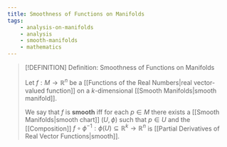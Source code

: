 ```yaml
---
title: Smoothness of Functions on Manifolds
tags:
    - analysis-on-manifolds
    - analysis
    - smooth-manifolds
    - mathematics
---
```


>[!DEFINITION] Definition: Smoothness of Functions on Manifolds
>
>Let $f: M \to \mathbb{R}^n$ be a [[Functions of the Real Numbers|real vector-valued function]] on a $k$-dimensional [[Smooth Manifolds|smooth manifold]].
>
>We say that $f$ is **smooth** iff for each $p \in M$ there exists a [[Smooth Manifolds|smooth chart]] $(U, \phi)$ such that $p \in U$ and the [[Composition]] $f \circ \phi^{-1}: \phi(U) \subseteq \mathbb{R}^k \to \mathbb{R}^n$ is [[Partial Derivatives of Real Vector Functions|smooth]].
>